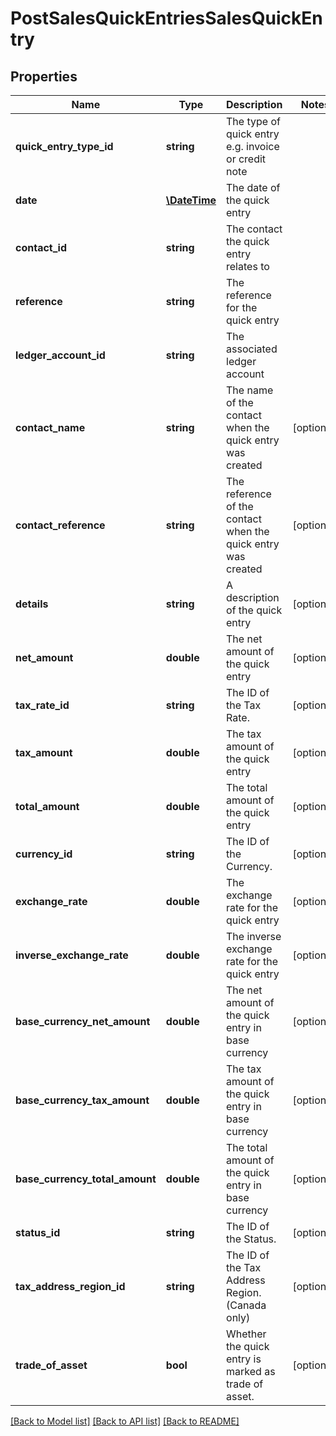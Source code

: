 # PostSalesQuickEntriesSalesQuickEntry

## Properties
Name | Type | Description | Notes
------------ | ------------- | ------------- | -------------
**quick_entry_type_id** | **string** | The type of quick entry e.g. invoice or credit note | 
**date** | [**\DateTime**](\DateTime.md) | The date of the quick entry | 
**contact_id** | **string** | The contact the quick entry relates to | 
**reference** | **string** | The reference for the quick entry | 
**ledger_account_id** | **string** | The associated ledger account | 
**contact_name** | **string** | The name of the contact when the quick entry was created | [optional] 
**contact_reference** | **string** | The reference of the contact when the quick entry was created | [optional] 
**details** | **string** | A description of the quick entry | [optional] 
**net_amount** | **double** | The net amount of the quick entry | [optional] 
**tax_rate_id** | **string** | The ID of the Tax Rate. | [optional] 
**tax_amount** | **double** | The tax amount of the quick entry | [optional] 
**total_amount** | **double** | The total amount of the quick entry | [optional] 
**currency_id** | **string** | The ID of the Currency. | [optional] 
**exchange_rate** | **double** | The exchange rate for the quick entry | [optional] 
**inverse_exchange_rate** | **double** | The inverse exchange rate for the quick entry | [optional] 
**base_currency_net_amount** | **double** | The net amount of the quick entry in base currency | [optional] 
**base_currency_tax_amount** | **double** | The tax amount of the quick entry in base currency | [optional] 
**base_currency_total_amount** | **double** | The total amount of the quick entry in base currency | [optional] 
**status_id** | **string** | The ID of the Status. | [optional] 
**tax_address_region_id** | **string** | The ID of the Tax Address Region. (Canada only) | [optional] 
**trade_of_asset** | **bool** | Whether the quick entry is marked as trade of asset. | [optional] 

[[Back to Model list]](../README.md#documentation-for-models) [[Back to API list]](../README.md#documentation-for-api-endpoints) [[Back to README]](../README.md)


